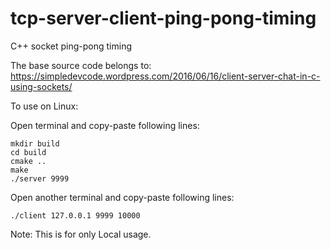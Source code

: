 # tcp-server-client-ping-pong-timing
C++ socket ping-pong timing

The base source code belongs to:
https://simpledevcode.wordpress.com/2016/06/16/client-server-chat-in-c-using-sockets/

To use on Linux:

Open terminal and copy-paste following lines:

```
mkdir build
cd build
cmake ..
make
./server 9999
```

Open another terminal and copy-paste following lines:

```
./client 127.0.0.1 9999 10000
```

Note: This is for only Local usage.
